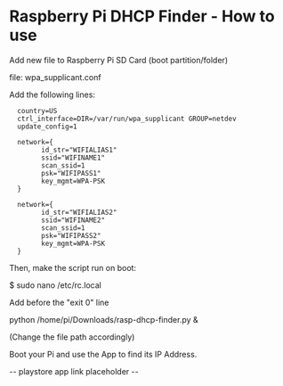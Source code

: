 # Raspberry Pi DHCP Finder - How to use


Add new file to Raspberry Pi SD Card (boot partition/folder)


file: wpa_supplicant.conf


Add the following lines:


      country=US
      ctrl_interface=DIR=/var/run/wpa_supplicant GROUP=netdev
      update_config=1
      
      network={
            id_str="WIFIALIAS1"
            ssid="WIFINAME1"
            scan_ssid=1
            psk="WIFIPASS1"
            key_mgmt=WPA-PSK
      }
      
      network={
            id_str="WIFIALIAS2"
            ssid="WIFINAME2"
            scan_ssid=1
            psk="WIFIPASS2"
            key_mgmt=WPA-PSK
      }
      
      
Then, make the script run on boot:


$ sudo nano /etc/rc.local


Add before the "exit 0" line


python /home/pi/Downloads/rasp-dhcp-finder.py &


(Change the file path accordingly)


Boot your Pi and use the App to find its IP Address.


-- playstore app link placeholder --

